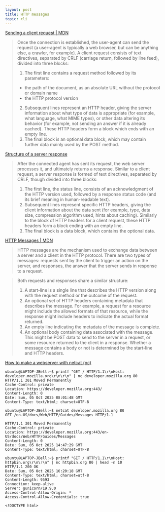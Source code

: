```yaml
---
layout: post
title: HTTP messages
topic: cli
---
```


[Sending a client request | MDN](https://developer.mozilla.org/en-US/docs/Web/HTTP/Guides/Session#sending_a_client_request)

> Once the connection is established, the user-agent can send the request (a user-agent is typically a web browser, but can be anything else, a crawler, for example). A client request consists of text directives, separated by CRLF (carriage return, followed by line feed), divided into three blocks:
>
> 1. The first line contains a request method followed by its parameters:
> - the path of the document, as an absolute URL without the protocol or domain name
> - the HTTP protocol version
> 2. Subsequent lines represent an HTTP header, giving the server information about what type of data is appropriate (for example, what language, what MIME types), or other data altering its behavior (for example, not sending an answer if it is already cached). These HTTP headers form a block which ends with an empty line.
> 3. The final block is an optional data block, which may contain further data mainly used by the POST method.

[Structure of a server response](https://developer.mozilla.org/en-US/docs/Web/HTTP/Guides/Session#structure_of_a_server_response)

> After the connected agent has sent its request, the web server processes it, and ultimately returns a response. Similar to a client request, a server response is formed of text directives, separated by CRLF, though divided into three blocks:
>
> 1. The first line, the status line, consists of an acknowledgment of the HTTP version used, followed by a response status code (and its brief meaning in human-readable text).
> 2. Subsequent lines represent specific HTTP headers, giving the client information about the data sent (for example, type, data size, compression algorithm used, hints about caching). Similarly to the block of HTTP headers for a client request, these HTTP headers form a block ending with an empty line.
> 3. The final block is a data block, which contains the optional data.

[HTTP Messages | MDN](https://developer.mozilla.org/en-US/docs/Web/HTTP/Guides/Messages)

> HTTP messages are the mechanism used to exchange data between a server and a client in the HTTP protocol. There are two types of messages:
> requests sent by the client to trigger an action on the server, and responses, the answer that the server sends in response to a request.

> Both requests and responses share a similar structure:
>
> 1. A start-line is a single line that describes the HTTP version along with the request method or the outcome of the request.
> 2. An optional set of HTTP headers containing metadata that describes the message. For example, a request for a resource might include the allowed formats of that resource, while the
> response might include headers to indicate the actual format returned.
> 4. An empty line indicating the metadata of the message is complete.
> 5. An optional body containing data associated with the message. This might be POST data to send to the server in a request, or some resource returned to the client in a response.
> Whether a message contains a body or not is determined by the start-line and HTTP headers.

[How to make a webserver with netcat (nc)](https://jameshfisher.com/2018/12/31/how-to-make-a-webserver-with-netcat-nc/)

```console
ubuntu@LAPTOP-JBell:~$ printf "GET / HTTP/1.1\r\nHost: developer.mozilla.org\r\n\r\n" | nc developer.mozilla.org 80
HTTP/1.1 301 Moved Permanently
Cache-Control: private
Location: https://developer.mozilla.org:443/
Content-Length: 0
Date: Sun, 05 Oct 2025 08:01:48 GMT
Content-Type: text/html; charset=UTF-8
```

```console
ubuntu@LAPTOP-JBell:~$ netcat developer.mozilla.org 80
GET /en-US/docs/Web/HTTP/Guides/Messages HTTP/1.1

HTTP/1.1 301 Moved Permanently
Cache-Control: private
Location: https://developer.mozilla.org:443/en-US/docs/Web/HTTP/Guides/Messages
Content-Length: 0
Date: Sun, 05 Oct 2025 14:47:29 GMT
Content-Type: text/html; charset=UTF-8
```

```console
ubuntu@LAPTOP-JBell:~$ printf "GET / HTTP/1.1\r\nHost: httpbin.org\r\n\r\n" | nc httpbin.org 80 | head -n 10
HTTP/1.1 200 OK
Date: Sun, 05 Oct 2025 16:20:18 GMT
Content-Type: text/html; charset=utf-8
Content-Length: 9593
Connection: keep-alive
Server: gunicorn/19.9.0
Access-Control-Allow-Origin: *
Access-Control-Allow-Credentials: true

<!DOCTYPE html>
```
